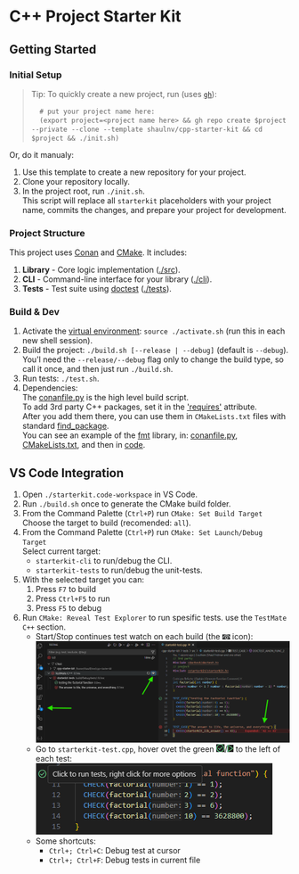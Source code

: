 # C++ Project Starter Kit

## Getting Started

### Initial Setup
>
> Tip: To quickly create a new project, run (uses [`gh`](https://cli.github.com/)):
>
> ```shell
>   # put your project name here:
>   (export project=<project name here> && gh repo create $project --private --clone --template shaulnv/cpp-starter-kit && cd $project && ./init.sh)
>   ```  
>
Or, do it manualy:

1. Use this template to create a new repository for your project.
2. Clone your repository locally.
3. In the project root, run `./init.sh`.  
   This script will replace all `starterkit` placeholders with your project name, commits the changes, and prepare your project for development.

### Project Structure

This project uses [Conan](https://conan.io/) and [CMake](https://cliutils.gitlab.io/modern-cmake/README.html). It includes:

1. **Library** - Core logic implementation ([./src](./src)).
2. **CLI** - Command-line interface for your library ([./cli](./cli)).
3. **Tests** - Test suite using [doctest](https://github.com/doctest/doctest) ([./tests](./tests)).

### Build & Dev

1. Activate the [virtual environment](https://www.youtube.com/watch?app=desktop&v=Y21OR1OPC9A): `source ./activate.sh` (run this in each new shell session).
2. Build the project: `./build.sh [--release | --debug]` (default is `--debug`).  
You'l need the `--release/--debug` flag only to change the build type, so call it once, and then just run `./build.sh`.  
3. Run tests: `./test.sh`.  
4. Dependencies:  
The [conanfile.py](./conanfile.py) is the high level build script.  
To add 3rd party C++ packages, set it in the ['requires'](https://github.com/shaulnv/cpp-starter-kit/blob/e8b60c71d5887fe0f32521f704d1a818593b6a70/conanfile.py#L22) attribute.  
After you add them there, you can use them in `CMakeLists.txt` files with standard [find_package](https://www.youtube.com/watch?v=1HjAYqcJwV8).  
You can see an example of the [fmt](https://fmt.dev/11.0/) library, in:
[conanfile.py](https://github.com/shaulnv/cpp-starter-kit/blob/e8b60c71d5887fe0f32521f704d1a818593b6a70/conanfile.py#L22),
[CMakeLists.txt](https://github.com/shaulnv/cpp-starter-kit/blob/e8b60c71d5887fe0f32521f704d1a818593b6a70/src/CMakeLists.txt#L1), and then in
[code](https://github.com/shaulnv/cpp-starter-kit/blob/9ac5e1ead17a929586de92b2938d470307120e31/cli/src/main-cli.cpp#L31).

## VS Code Integration

1. Open `./starterkit.code-workspace` in VS Code.
2. Run `./build.sh` once to generate the CMake build folder.
3. From the Command Palette (`Ctrl+P`) run `CMake: Set Build Target`  
   Choose the target to build (recomended: `all`).
4. From the Command Palette (`Ctrl+P`) run `CMake: Set Launch/Debug Target`  
   Select current target:
   - `starterkit-cli` to run/debug the CLI.
   - `starterkit-tests` to run/debug the unit-tests.  
5. With the selected target you can:
   1. Press `F7` to build
   2. Press `Ctrl+F5` to run
   3. Press `F5` to debug
6. Run `CMake: Reveal Test Explorer` to run spesific tests. use the `TestMate C++` section.  
   - Start/Stop continues test watch on each build (the ![eye icon](doc/res/vscode-tests-continues-watch-eye-icon.png) icon):  
      ![start/stop continues test watch](doc/res/vscode-tests-continues-watch.png)  
   - Go to `starterkit-test.cpp`, hover ovet the green ![Play](doc/res/vscode-test-case-v.png)/![Play](doc/res/vscode-test-case-play.png) to the left of each test:  
      ![run/debug a test case](doc/res/vscode-test-case.png)  
   - Some shortcuts:  
      - `Ctrl+; Ctrl+C`: Debug test at cursor
      - `Ctrl+; Ctrl+F`: Debug tests in current file
